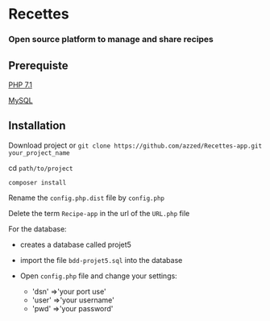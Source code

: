 # Recettes

 ### Open source platform to manage and share recipes 
 
 ## Prerequiste 
 
 [PHP 7.1](http://php.net/downloads.php) 
 
 [MySQL](https://dev.mysql.com/downloads/) 
 
 ## Installation 
 
 Download project or `git clone https://github.com/azzed/Recettes-app.git your_project_name` 
 
 cd `path/to/project` 
 
 `composer install`

 Rename the `config.php.dist` file by `config.php`
 
 Delete the term `Recipe-app` in the url of the `URL.php` file 
        
For the database:
   
   * creates a database called projet5
    
   * import the file `bdd-projet5.sql` into the database

   * Open `config.php` file and change your settings:
        
       * 'dsn' =>'your port use' 
       * 'user' =>'your username' 
       * 'pwd' =>'your password' 





